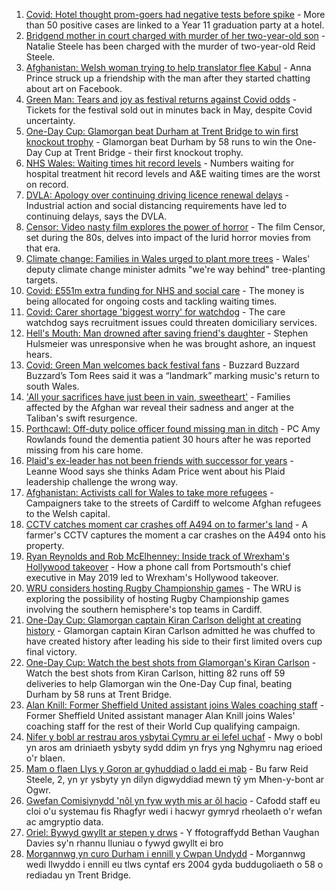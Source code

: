 1. [Covid: Hotel thought prom-goers had negative tests before spike](https://www.bbc.co.uk/news/uk-wales-58269876) - More than 50 positive cases are linked to a Year 11 graduation party at a hotel.
2. [Bridgend mother in court charged with murder of her two-year-old son](https://www.bbc.co.uk/news/uk-wales-58260646) - Natalie Steele has been charged with the murder of two-year-old Reid Steele.
3. [Afghanistan: Welsh woman trying to help translator flee Kabul](https://www.bbc.co.uk/news/uk-wales-58272107) - Anna Prince struck up a friendship with the man after they started chatting about art on Facebook.
4. [Green Man: Tears and joy as festival returns against Covid odds](https://www.bbc.co.uk/news/uk-wales-58267969) - Tickets for the festival sold out in minutes back in May, despite Covid uncertainty.
5. [One-Day Cup: Glamorgan beat Durham at Trent Bridge to win first knockout trophy](https://www.bbc.co.uk/sport/cricket/58237726) - Glamorgan beat Durham by 58 runs to win the One-Day Cup at Trent Bridge - their first knockout trophy.
6. [NHS Wales: Waiting times hit record levels](https://www.bbc.co.uk/news/uk-wales-58267774) - Numbers waiting for hospital treatment hit record levels and A&E waiting times are the worst on record.
7. [DVLA: Apology over continuing driving licence renewal delays](https://www.bbc.co.uk/news/uk-wales-58266532) - Industrial action and social distancing requirements have led to continuing delays, says the DVLA.
8. [Censor: Video nasty film explores the power of horror](https://www.bbc.co.uk/news/entertainment-arts-58246426) - The film Censor, set during the 80s, delves into impact of the lurid horror movies from that era.
9. [Climate change: Families in Wales urged to plant more trees](https://www.bbc.co.uk/news/uk-wales-58259637) - Wales' deputy climate change minister admits "we're way behind" tree-planting targets.
10. [Covid: £551m extra funding for NHS and social care](https://www.bbc.co.uk/news/uk-wales-58259638) - The money is being allocated for ongoing costs and tackling waiting times.
11. [Covid: Carer shortage 'biggest worry' for watchdog](https://www.bbc.co.uk/news/uk-wales-58259636) - The care watchdog says recruitment issues could threaten domiciliary services.
12. [Hell's Mouth: Man drowned after saving friend's daughter](https://www.bbc.co.uk/news/uk-wales-58263956) - Stephen Hulsmeier was unresponsive when he was brought ashore, an inquest hears.
13. [Covid: Green Man welcomes back festival fans](https://www.bbc.co.uk/news/uk-wales-58275958) - Buzzard Buzzard Buzzard’s Tom Rees said it was a “landmark” marking music's return to south Wales.
14. ['All your sacrifices have just been in vain, sweetheart'](https://www.bbc.co.uk/news/uk-58267755) - Families affected by the Afghan war reveal their sadness and anger at the Taliban's swift resurgence.
15. [Porthcawl: Off-duty police officer found missing man in ditch](https://www.bbc.co.uk/news/uk-wales-58262831) - PC Amy Rowlands found the dementia patient 30 hours after he was reported missing from his care home.
16. [Plaid's ex-leader has not been friends with successor for years](https://www.bbc.co.uk/news/uk-wales-politics-58259557) - Leanne Wood says she thinks Adam Price went about his Plaid leadership challenge the wrong way.
17. [Afghanistan: Activists call for Wales to take more refugees](https://www.bbc.co.uk/news/uk-wales-58263960) - Campaigners take to the streets of Cardiff to welcome Afghan refugees to the Welsh capital.
18. [CCTV catches moment car crashes off A494 on to farmer's land](https://www.bbc.co.uk/news/uk-wales-58243619) - A farmer's CCTV captures the moment a car crashes on the A494 onto his property.
19. [Ryan Reynolds and Rob McElhenney: Inside track of Wrexham's Hollywood takeover](https://www.bbc.co.uk/sport/football/58120149) - How a phone call from Portsmouth's chief executive in May 2019 led to Wrexham's Hollywood takeover.
20. [WRU considers hosting Rugby Championship games](https://www.bbc.co.uk/sport/rugby-union/58271317) - The WRU is exploring the possibility of hosting Rugby Championship games involving the southern hemisphere's top teams in Cardiff.
21. [One-Day Cup: Glamorgan captain Kiran Carlson delight at creating history](https://www.bbc.co.uk/sport/cricket/58275483) - Glamorgan captain Kiran Carlson admitted he was chuffed to have created history after leading his side to their first limited overs cup final victory.
22. [One-Day Cup: Watch the best shots from Glamorgan's Kiran Carlson](https://www.bbc.co.uk/sport/av/cricket/58272082) - Watch the best shots from Kiran Carlson, hitting 82 runs off 59 deliveries to help Glamorgan win the One-Day Cup final, beating Durham by 58 runs at Trent Bridge.
23. [Alan Knill: Former Sheffield United assistant joins Wales coaching staff](https://www.bbc.co.uk/sport/football/58268793) - Former Sheffield United assistant manager Alan Knill joins Wales' coaching staff for the rest of their World Cup qualifying campaign.
24. [Nifer y bobl ar restrau aros ysbytai Cymru ar ei lefel uchaf](https://www.bbc.co.uk/newyddion/58268281) - Mwy o bobl yn aros am driniaeth ysbyty sydd ddim yn frys yng Nghymru nag erioed o'r blaen.
25. [Mam o flaen Llys y Goron ar gyhuddiad o ladd ei mab](https://www.bbc.co.uk/newyddion/58269407) - Bu farw Reid Steele, 2, yn yr ysbyty yn dilyn digwyddiad mewn tŷ ym Mhen-y-bont ar Ogwr.
26. [Gwefan Comisiynydd 'nôl yn fyw wyth mis ar ôl hacio](https://www.bbc.co.uk/newyddion/58186504) - Cafodd staff eu cloi o'u systemau fis Rhagfyr wedi i hacwyr gymryd rheolaeth o'r wefan ac amgryptio data.
27. [Oriel: Bywyd gwyllt ar stepen y drws](https://www.bbc.co.uk/newyddion/58264137) - Y ffotograffydd Bethan Vaughan Davies sy'n rhannu lluniau o fywyd gwyllt ei bro
28. [Morgannwg yn curo Durham i ennill y Cwpan Undydd](https://www.bbc.co.uk/newyddion/58272328) - Morgannwg wedi llwyddo i ennill eu tlws cyntaf ers 2004 gyda buddugoliaeth o 58 o rediadau yn Trent Bridge.
